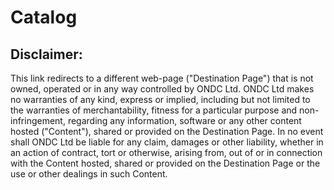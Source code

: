 # Catalog

## Disclaimer:

This link redirects to a different web-page ("Destination Page") that is not owned, operated or in any way controlled by ONDC Ltd. ONDC Ltd makes no warranties of any kind, express or implied, including but not limited to the warranties of merchantability, fitness for a particular purpose and non-infringement, regarding any information, software or any other content hosted ("Content"), shared or provided on the Destination Page. In no event shall ONDC Ltd be liable for any claim, damages or other liability, whether in an action of contract, tort or otherwise, arising from, out of or in connection with the Content hosted, shared or provided on the Destination Page or the use or other dealings in such Content.
